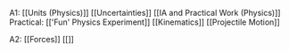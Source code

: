 A1:
[[Units (Physics)]]
[[Uncertainties]]
[[IA and Practical Work (Physics)]]
Practical: [['Fun' Physics Experiment]]
[[Kinematics]]
[[Projectile Motion]]

A2:
[[Forces]]
[[]]